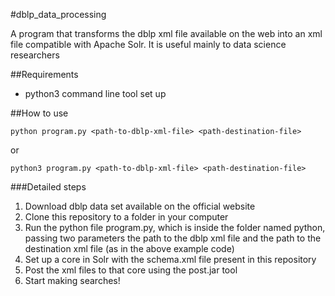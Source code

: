 #dblp_data_processing

A program that transforms the dblp xml file available on the web into an xml file compatible with Apache Solr. It is useful mainly to data science researchers

##Requirements

* python3 command line tool set up

##How to use

```
python program.py <path-to-dblp-xml-file> <path-destination-file>
```
or
```
python3 program.py <path-to-dblp-xml-file> <path-destination-file>
```

###Detailed steps
1. Download dblp data set available on the official website
2. Clone this repository to a folder in your computer
3. Run the python file program.py, which is inside the folder named python, passing two parameters the path to the dblp xml file and the path to the destination xml file (as in the above example code)
4. Set up a core in Solr with the schema.xml file present in this repository
5. Post the xml files to that core using the post.jar tool
6. Start making searches!
